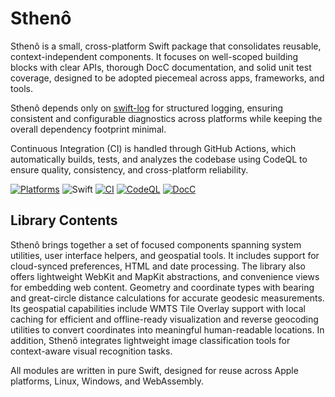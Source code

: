 # Sthenô

Sthenô is a small, cross-platform Swift package that consolidates reusable, context-independent components. It focuses on well-scoped building blocks with clear APIs, thorough DocC documentation, and solid unit test coverage, designed to be adopted piecemeal across apps, frameworks, and tools.

Sthenô depends only on [swift-log](https://github.com/apple/swift-log) for structured logging, ensuring consistent and configurable diagnostics across platforms while keeping the overall dependency footprint minimal.

Continuous Integration (CI) is handled through GitHub Actions, which automatically builds, tests, and analyzes the codebase using CodeQL to ensure quality, consistency, and cross-platform reliability.

[![Platforms](https://img.shields.io/badge/platforms-macOS%20%7C%20macCatalyst%20%7C%20iOS%20%7C%20watchOS%20%7C%20tvOS%20%7C%20visionOS%20%7C%20Linux%20%7C%20Windows%20%7C%20WebAssembly-lightgrey)]()
![Swift](https://img.shields.io/badge/Swift-6.2-orange?logo=swift)
[![CI](https://github.com/auvents-brave/Stheno/actions/workflows/build.yml/badge.svg)](https://github.com/auvents-brave/Stheno/actions/workflows/build.yml)
[![CodeQL](https://github.com/auvents-brave/Stheno/actions/workflows/github-code-scanning/codeql/badge.svg)](https://github.com/auvents-brave/Stheno/actions/workflows/github-code-scanning/codeql)
[![DocC](https://img.shields.io/badge/docs-available-brightgreen)](https://auvents-brave.github.io/Stheno/)

## Library Contents

Sthenô brings together a set of focused components spanning system utilities, user interface helpers, and geospatial tools. It includes support for cloud-synced preferences, HTML and date processing.
The library also offers lightweight WebKit and MapKit abstractions, and convenience views for embedding web content. Geometry and coordinate types with bearing and great-circle distance calculations for accurate geodesic measurements. Its geospatial capabilities include WMTS Tile Overlay support with local caching for efficient and offline-ready visualization and reverse geocoding utilities to convert coordinates into meaningful human-readable locations.
In addition, Sthenô integrates lightweight image classification tools for context-aware visual recognition tasks.

All modules are written in pure Swift, designed for reuse across Apple platforms, Linux, Windows, and WebAssembly.
